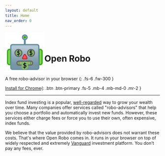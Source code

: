 ```yaml
---
layout: default
title: Home
nav_order: 0
---
```


<div style="overflow: hidden">
  <img style="float: left;" src="assets/images/logo.png" />
  <h1 style="position: relative; top:28px" class="fs-9">Open Robo</h1>
</div>

A free robo-advisor in your browser
{: .fs-6 .fw-300 }

[Install for Chrome](https://chrome.google.com/webstore/detail/open-robo/hpikenahheicmjdkhakibjbenodblapf?authuser=1){: .btn .btn-primary .fs-5 .mb-4 .mb-md-0 .mr-2 }

---

Index fund investing is a popular, 
[well-regarded](https://en.wikipedia.org/wiki/Warren_Buffett#Investment_philosophy)
way to grow your wealth over time. Many companies offer services called "robo-advisors" that help
you choose a portfolio and automatically invest new funds. However, these services either charge
fees or force you to use their own, often expensive, index funds.

We believe that the value provided by robo-advisors does not warrant these costs. That's where Open
Robo comes in. It runs in your browser on top of widely respected and extremely
[Vanguard](https://investor.vanguard.com/home/) investment platform. You don't pay any fees, ever.
